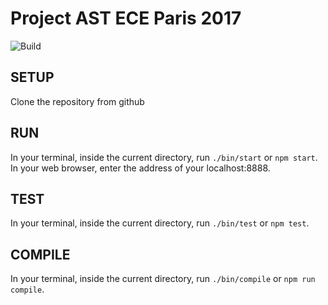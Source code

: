 # Project AST ECE Paris 2017

![Build](https://travis-ci.org/steven9neuf/ece-nodejs2017.svg?branch=master)

## SETUP

Clone the repository from github

## RUN

In your terminal, inside the current directory, run `./bin/start` or `npm start`.
In your web browser, enter the address of your localhost:8888.

## TEST

In your terminal, inside the current directory, run `./bin/test` or `npm test`.

## COMPILE

In your terminal, inside the current directory, run `./bin/compile` or `npm run compile`.